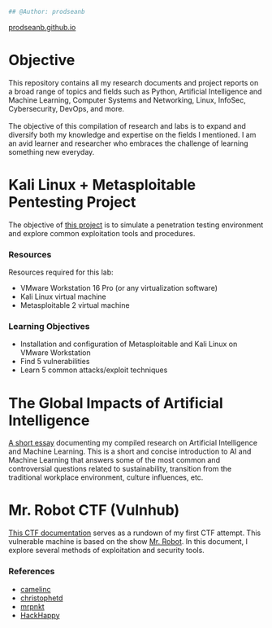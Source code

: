 ```python
## @Author: prodseanb
```
[prodseanb.github.io](https://prodseanb.github.io/)

# Objective
This repository contains all my research documents and project reports on a broad range of topics and fields such as Python, Artificial Intelligence and Machine Learning, Computer Systems and Networking, Linux, InfoSec, Cybersecurity, DevOps, and more.<br /><br />
The objective of this compilation of research and labs is to expand and diversify both my knowledge and expertise on the fields I mentioned. I am an avid learner and researcher who embraces the challenge of learning something new everyday.
# Kali Linux + Metasploitable Pentesting Project
The objective of [this project](https://prodseanb.github.io/docs/Kali%20Linux%20Metasploitable.pdf) is to simulate a penetration testing environment and explore common exploitation tools and procedures.
### Resources
Resources required for this lab:
- VMware Workstation 16 Pro (or any virtualization software)
- Kali Linux virtual machine
- Metasploitable 2 virtual machine<br />

### Learning Objectives
- Installation and configuration of Metasploitable and Kali Linux on VMware Workstation
- Find 5 vulnerabilities
- Learn 5 common attacks/exploit techniques

# The Global Impacts of Artificial Intelligence
[A short essay](https://prodseanb.github.io/docs/The%20Global%20Impacts%20of%20Artificial%20Intelligence.pdf) documenting my compiled research on Artificial Intelligence and Machine Learning. This is a short and concise introduction to AI and Machine Learning that answers some of the most common and controversial questions related to sustainability, transition from the traditional workplace environment, culture influences, etc.  

# Mr. Robot CTF (Vulnhub)
[This CTF documentation](https://prodseanb.github.io/docs/Hacking%20MrRobot.pdf) serves as a rundown of my first CTF attempt. This vulnerable machine is based on the show [Mr. Robot](https://en.wikipedia.org/wiki/Mr._Robot). In this document, I explore several methods of exploitation and security tools.
### References
- [camelinc](http://camelinc.info/blog/2017/02/Vulnhub---Mr-Robot-1-boot2root-CTF-walkthrough/ )
- [christophetd](https://blog.christophetd.fr/write-up-mr-robot/)
- [mrpnkt](https://mrpnkt.github.io/2016/writeup-mr-robot-1/)
- [HackHappy](https://www.youtube.com/watch?v=taxKNsTRLgI)
